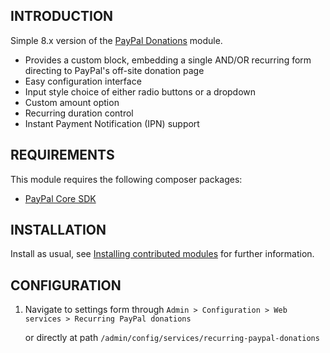 INTRODUCTION
------------

Simple 8.x version of the [PayPal Donations](https://www.drupal.org/project/paypal_donations) module.

- Provides a custom block, embedding a single AND/OR recurring form directing to PayPal's off-site donation page
- Easy configuration interface
- Input style choice of either radio buttons or a dropdown
- Custom amount option
- Recurring duration control
- Instant Payment Notification (IPN) support

REQUIREMENTS
------------

This module requires the following composer packages:

 * [PayPal Core SDK](https://github.com/paypal/sdk-core-php)

INSTALLATION
------------

Install as usual, see [Installing contributed modules](https://drupal.org/node/895232) for further information.

CONFIGURATION
-------------

1. Navigate to settings form through `Admin > Configuration > Web services > Recurring PayPal donations`

   or directly at path `/admin/config/services/recurring-paypal-donations`

